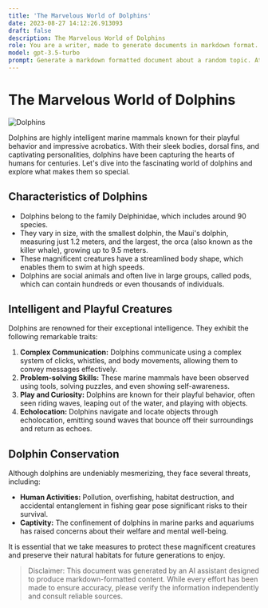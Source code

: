 ```yaml
---
title: 'The Marvelous World of Dolphins'
date: 2023-08-27 14:12:26.913093
draft: false
description: The Marvelous World of Dolphins
role: You are a writer, made to generate documents in markdown format. It is very important that all of the documents you generate are in valid markdown format.
model: gpt-3.5-turbo
prompt: Generate a markdown formatted document about a random topic. At the bottom, include a disclaimer explaining that the document was generated by you. The first line of the document should be the title. Make sure that the entire document is in proper markdown format, using a mix of various tags to make the document visually appealing.
---
```


# The Marvelous World of Dolphins

![Dolphins](https://images.unsplash.com/photo-1591064379505-1a2dc82e2081 "Dolphins")

Dolphins are highly intelligent marine mammals known for their playful behavior and impressive acrobatics. With their sleek bodies, dorsal fins, and captivating personalities, dolphins have been capturing the hearts of humans for centuries. Let's dive into the fascinating world of dolphins and explore what makes them so special.

## Characteristics of Dolphins

- Dolphins belong to the family Delphinidae, which includes around 90 species.
- They vary in size, with the smallest dolphin, the Maui's dolphin, measuring just 1.2 meters, and the largest, the orca (also known as the killer whale), growing up to 9.5 meters.
- These magnificent creatures have a streamlined body shape, which enables them to swim at high speeds.
- Dolphins are social animals and often live in large groups, called pods, which can contain hundreds or even thousands of individuals.

## Intelligent and Playful Creatures

Dolphins are renowned for their exceptional intelligence. They exhibit the following remarkable traits:

1. **Complex Communication:** Dolphins communicate using a complex system of clicks, whistles, and body movements, allowing them to convey messages effectively.
2. **Problem-solving Skills:** These marine mammals have been observed using tools, solving puzzles, and even showing self-awareness.
3. **Play and Curiosity:** Dolphins are known for their playful behavior, often seen riding waves, leaping out of the water, and playing with objects.
4. **Echolocation:** Dolphins navigate and locate objects through echolocation, emitting sound waves that bounce off their surroundings and return as echoes.

## Dolphin Conservation

Although dolphins are undeniably mesmerizing, they face several threats, including:

- **Human Activities:** Pollution, overfishing, habitat destruction, and accidental entanglement in fishing gear pose significant risks to their survival.
- **Captivity:** The confinement of dolphins in marine parks and aquariums has raised concerns about their welfare and mental well-being.

It is essential that we take measures to protect these magnificent creatures and preserve their natural habitats for future generations to enjoy.

> Disclaimer: This document was generated by an AI assistant designed to produce markdown-formatted content. While every effort has been made to ensure accuracy, please verify the information independently and consult reliable sources.
